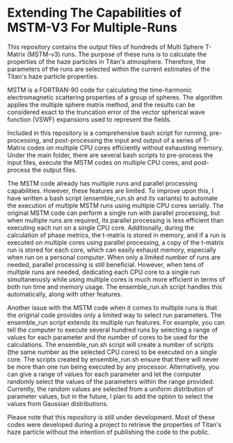 # Extending The Capabilities of MSTM-V3 For Multiple-Runs

This repository contains the output files of hundreds of Multi Sphere T-Matrix (MSTM-v3) runs. The purpose of these runs is to calculate the properties of the haze particles in Titan's atmosphere. Therefore, the parameters of the runs are selected within the current estimates of the Titan's haze particle properties.

MSTM is a FORTRAN-90 code for calculating the time-harmonic electromagnetic scattering properties of a group of spheres. The algorithm applies the multiple sphere matrix method, and the results can be considered exact to the truncation error of the vector spherical wave function (VSWF) expansions used to represent the fields.

Included in this repository is a comprehensive bash script for running, pre-processing, and post-processing the input and output of a series of T-Matrix codes on multiple CPU cores efficiently without exhausting memory. Under the main folder, there are several bash scripts to pre-process the input files, execute the MSTM codes on multiple CPU cores, and post-process the output files.

The MSTM code already has multiple runs and parallel processing capabilities. However, these features are limited. To improve upon this, I have written a bash script (ensemble_run.sh and its variants) to automate the execution of multiple MSTM runs using multiple CPU cores serially. The original MSTM code can perform a single run with parallel processing, but when multiple runs are required, its parallel processing is less efficient than executing each run on a single CPU core. Additionally, during the calculation of phase metrics, the t-matrix is stored in memory, and if a run is executed on multiple cores using parallel processing, a copy of the t-matrix run is stored for each core, which can easily exhaust memory, especially when run on a personal computer. When only a limited number of runs are needed, parallel processing is still beneficial. However, when tens of multiple runs are needed, dedicating each CPU core to a single run simultaneously while using multiple cores is much more efficient in terms of both run time and memory usage. The ensemble_run.sh script handles this automatically, along with other features.

Another issue with the MSTM code when it comes to multiple runs is that the original code provides only a limited way to select run parameters. The ensemble_run script extends its multiple run features. For example, you can tell the computer to execute several hundred runs by selecting a range of values for each parameter and the number of cores to be used for the calculations. The ensemble_run.sh script will create a number of scripts (the same number as the selected CPU cores) to be executed on a single core. The scripts created by ensemble_run.sh ensure that there will never be more than one run being executed by any processor. Alternatively, you can give a range of values for each parameter and let the computer randomly select the values of the parameters within the range provided. Currently, the random values are selected from a uniform distribution of parameter values, but in the future, I plan to add the option to select the values from Gaussian distributions.

Please note that this repository is still under development. Most of these codes were developed during a project to retrieve the properties of Titan's haze particle without the intention of publishing the code to the public.
